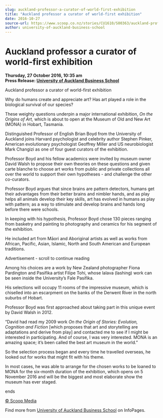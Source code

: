 ```yaml
---
slug: auckland-professor-a-curator-of-world-first-exhibition
title: "Auckland professor a curator of world-first exhibition"
date: 2016-10-27
source-url: https://www.scoop.co.nz/stories/CU1610/S00363/auckland-professor-a-curator-of-world-first-exhibition.htm
author: university-of-auckland-business-school
---
```

Auckland professor a curator of world-first exhibition
======================================================

**Thursday, 27 October 2016, 10:35 am**  
**Press Release: [University of Auckland Business School](https://info.scoop.co.nz/University_of_Auckland_Business_School)**

Auckland professor a curator of world-first exhibition

  
Why do humans create and appreciate art? Has art played a role in the biological survival of our species?

These weighty questions underpin a major international exhibition, _On the Origins of Art,_ which is about to open at the Museum of Old and New Art (MONA) in Hobart, Tasmania.

Distinguished Professor of English Brian Boyd from the University of Auckland joins Harvard psychologist and celebrity author Stephen Pinker, American evolutionary psychologist Geoffrey Miller and US neurobiologist Mark Changizi as one of four guest curators of the exhibition.

Professor Boyd and his fellow academics were invited by museum owner David Walsh to propose their own theories on these questions and given carte blanche to choose art works from public and private collections all over the world to support their own hypotheses - and challenge the other co-curators.

Professor Boyd argues that since brains are pattern detectors, humans get their advantages from their better brains and nimbler hands, and as play helps all animals develop their key skills, art has evolved in humans as play with pattern; as a way to stimulate and develop brains and hands long before there were schools.

In keeping with his hypothesis, Professor Boyd chose 130 pieces ranging from basketry and painting to photography and ceramics for his segment of the exhibition.

He included art from Māori and Aboriginal artists as well as works from African, Pacific, Asian, Islamic, North and South American and European traditions.

Advertisement - scroll to continue reading





Among his choices are a work by New Zealand photographer Fiona Pardington and Pasifika artist Filipe Tohi, whose lalava (lashing) work can be seen inside the University’s Fale Pasifika.

His selections will occupy 11 rooms of the impressive museum, which is chiselled into an escarpment on the banks of the Derwent River in the north suburbs of Hobart.

Professor Boyd was first approached about taking part in this unique event by David Walsh in 2012.

“David had read my 2009 work _On the Origin of Stories: Evolution, Cognition and Fiction_ \[which proposes that art and storytelling are adaptations and derive from play\] and contacted me to see if I might be interested in participating. And of course, I was very interested. MONA is an amazing space; it’s been called the best art museum in the world.”

So the selection process began and every time he travelled overseas, he looked out for works that might fit with his theme.

In most cases, he was able to arrange for the chosen works to be loaned to MONA for the six-month duration of the exhibition, which opens on 5 November 2016 and will be the biggest and most elaborate show the museum has ever staged.

ends

[© Scoop Media](http://www.scoop.co.nz/about/terms.html)

Find more from [University of Auckland Business School](https://info.scoop.co.nz/University_of_Auckland_Business_School) on InfoPages.